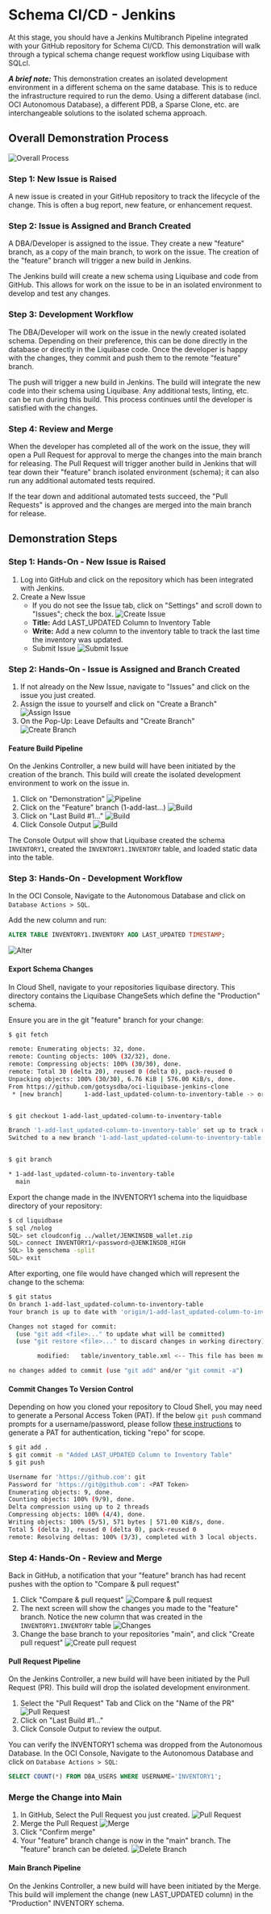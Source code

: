 # Schema CI/CD - Jenkins

At this stage, you should have a Jenkins Multibranch Pipeline integrated with your GitHub repository for Schema CI/CD.  This demonstration will walk through a typical schema change request workflow using Liquibase with SQLcl.

_**A brief note:**_ This demonstration creates an isolated development environment in a different schema on the same database.  This is to reduce the infrastructure required to run the demo.  Using a different database (incl. OCI Autonomous Database), a different PDB, a Sparse Clone, etc. are interchangeable solutions to the isolated schema approach.  

## Overall Demonstration Process

![Overall Process](images/CICD_Github_Jenkins.drawio.png)

### Step **1**: New Issue is Raised

A new issue is created in your GitHub repository to track the lifecycle of the change.  This is often a bug report, new feature, or enhancement request.

### Step **2**: Issue is Assigned and Branch Created

A DBA/Developer is assigned to the issue.  They create a new "feature" branch, as a copy of the main branch, to work on the issue.  The creation of the "feature" branch will trigger a new build in Jenkins.  

The Jenkins build will create a new schema using Liquibase and code from GitHub.  This allows for work on the issue to be in an isolated environment to develop and test any changes.

### Step **3**: Development Workflow

The DBA/Developer will work on the issue in the newly created isolated schema.  Depending on their preference, this can be done directly in the database or directly in the Liquibase code.  Once the developer is happy with the changes, they commit and push them to the remote "feature" branch.

The push will trigger a new build in Jenkins.  The build will integrate the new code into their schema using Liquibase.  Any additional tests, linting, etc. can be run during this build.  This process continues until the developer is satisfied with the changes.

### Step **4**: Review and Merge

When the developer has completed all of the work on the issue, they will open a Pull Request for approval to merge the changes into the main branch for releasing.  The Pull Request will trigger another build in Jenkins that will tear down their "feature" branch isolated environment (schema); it can also run any additional automated tests required.

If the tear down and additional automated tests succeed, the "Pull Requests" is approved and the changes are merged into the main branch for release.

## Demonstration Steps

### Step **1**: Hands-On - New Issue is Raised

1. Log into GitHub and click on the repository which has been integrated with Jenkins.
2. Create a New Issue
    - If you do not see the Issue tab, click on "Settings" and scroll down to "Issues"; check the box.
![Create Issue](images/step1-create-issue1.png)
    - **Title:** Add LAST_UPDATED Column to Inventory Table
    - **Write:** Add a new column to the inventory table to track the last time the inventory was updated.
    - Submit Issue
    ![Submit Issue](images/step1-create-issue2.png)

### Step **2**: Hands-On - Issue is Assigned and Branch Created

1. If not already on the New Issue, navigate to "Issues" and click on the issue you just created.
2. Assign the issue to yourself and click on "Create a Branch"
![Assign Issue](images/step1-create-issue3.png)
3. On the Pop-Up: Leave Defaults and "Create Branch"  
![Create Branch](images/step1-create-issue4.png)

#### **Feature Build Pipeline**

On the Jenkins Controller, a new build will have been initiated by the creation of the branch.  This build will create the isolated development environment to work on the issue in.

1. Click on "Demonstration"
![Pipeline](images/step-2-Pipeline.png)
2. Click on the "Feature" branch (1-add-last...)
![Build](images/step-2-build.png)
3. Click on "Last Build #1..."
![Build](images/step-2-last-build.png)
4. Click Console Output
![Build](images/step-2-console-output.png)

The Console Output will show that Liquibase created the schema `INVENTORY1`, created the `INVENTORY1.INVENTORY` table, and loaded static data into the table.

### Step **3**: Hands-On - Development Workflow

In the OCI Console, Navigate to the Autonomous Database and click on `Database Actions > SQL`.

Add the new column and run:

```sql
ALTER TABLE INVENTORY1.INVENTORY ADD LAST_UPDATED TIMESTAMP;
```

![Alter](images/step-3-alter-table.png)

#### **Export Schema Changes**

In Cloud Shell, navigate to your repositories liquibase directory.  This directory contains the Liquibase ChangeSets which define the "Production" schema.  

Ensure you are in the git "feature" branch for your change:

```bash
$ git fetch

remote: Enumerating objects: 32, done.
remote: Counting objects: 100% (32/32), done.
remote: Compressing objects: 100% (30/30), done.
remote: Total 30 (delta 20), reused 0 (delta 0), pack-reused 0
Unpacking objects: 100% (30/30), 6.76 KiB | 576.00 KiB/s, done.
From https://github.com/gotsysdba/oci-liquibase-jenkins-clone
 * [new branch]      1-add-last_updated-column-to-inventory-table -> origin/1-add-last_updated-column-to-inventory-table


$ git checkout 1-add-last_updated-column-to-inventory-table

Branch '1-add-last_updated-column-to-inventory-table' set up to track remote branch '1-add-last_updated-column-to-inventory-table' from 'origin'.
Switched to a new branch '1-add-last_updated-column-to-inventory-table'


$ git branch

* 1-add-last_updated-column-to-inventory-table
  main
```

Export the change made in the INVENTORY1 schema into the liquidbase directory of your repository:

```bash
$ cd liquidbase
$ sql /nolog
SQL> set cloudconfig ../wallet/JENKINSDB_wallet.zip
SQL> connect INVENTORY1/<password>@JENKINSDB_HIGH
SQL> lb genschema -split
SQL> exit
```

After exporting, one file would have changed which will represent the change to the schema:

```bash
$ git status
On branch 1-add-last_updated-column-to-inventory-table
Your branch is up to date with 'origin/1-add-last_updated-column-to-inventory-table'.

Changes not staged for commit:
  (use "git add <file>..." to update what will be committed)
  (use "git restore <file>..." to discard changes in working directory)

        modified:   table/inventory_table.xml <-- This file has been modified

no changes added to commit (use "git add" and/or "git commit -a")
```

#### **Commit Changes To Version Control**

Depending on how you cloned your repository to Cloud Shell, you may need to generate a Personal Access Token (PAT).  If the below `git push` command prompts for a username/password, please follow [these instructions](https://docs.github.com/en/authentication/keeping-your-account-and-data-secure/creating-a-personal-access-token) to generate a PAT for authentication, ticking "repo" for scope.

```bash
$ git add .
$ git commit -m "Added LAST_UPDATED Column to Inventory Table"
$ git push

Username for 'https://github.com': git
Password for 'https://git@github.com': <PAT Token>
Enumerating objects: 9, done.
Counting objects: 100% (9/9), done.
Delta compression using up to 2 threads
Compressing objects: 100% (4/4), done.
Writing objects: 100% (5/5), 571 bytes | 571.00 KiB/s, done.
Total 5 (delta 3), reused 0 (delta 0), pack-reused 0
remote: Resolving deltas: 100% (3/3), completed with 3 local objects.
```

### Step **4**: Hands-On - Review and Merge

Back in GitHub, a notification that your "feature" branch has had recent pushes with the option to "Compare & pull request"

1. Click "Compare & pull request"
![Compare & pull request](images/step-4-compare-pull.png)
2. The next screen will show the changes you made to the "feature" branch.  Notice the new column that was created in the `INVENTORY1.INVENTORY` table
![Changes](images/step-4-change.png)
3. Change the base branch to your repositories "main", and click "Create pull request"
![Create pull request](images/step-4-create-pr.png)

#### **Pull Request Pipeline**

On the Jenkins Controller, a new build will have been initiated by the Pull Request (PR). This build will drop the isolated development environment.

1. Select the "Pull Request" Tab and Click on the "Name of the PR"
![Pull Request](images/step-4-pr-pipeline.png)
2. Click on "Last Build #1..."
3. Click Console Output to review the output.

You can verify the INVENTORY1 schema was dropped from the Autonomous Database.  In the OCI Console, Navigate to the Autonomous Database and click on `Database Actions > SQL`:

```sql
SELECT COUNT(*) FROM DBA_USERS WHERE USERNAME='INVENTORY1';
```

### **Merge the Change into Main**

1. In GitHub, Select the Pull Request you just created.
![Pull Request](images/step-4-pr.png)
2. Merge the Pull Request
![Merge](images/step-4-merge-pr.png)
3. Click "Confirm merge"
4. Your "feature" branch change is now in the "main" branch.  The "feature" branch can be deleted.
![Delete Branch](images/step-4-merged.png)

#### **Main Branch Pipeline**

On the Jenkins Controller, a new build will have been initiated by the Merge. This build will implement the change (new LAST_UPDATED column) in the "Production" INVENTORY schema.
